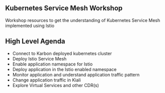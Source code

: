 Kubernetes Service Mesh Workshop
-----------------------

Workshop resources to get the understanding of Kubernetes Service Mesh implemented using Istio

High Level Agenda
-----------------
- Connect to Karbon deployed kubernetes cluster
- Deploy Istio Service Mesh
- Enable application namespace for Istio
- Deploy application in the Istio enabled namespace
- Monitor application and understand application traffic pattern
- Change application traffic in Kiali
- Explore Virtual Services and other CDR(s)

